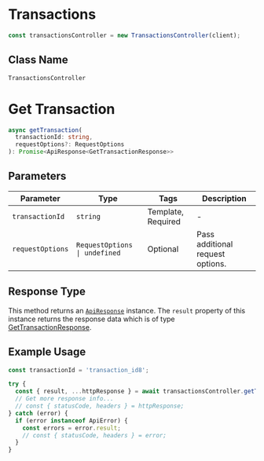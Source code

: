 # Transactions

```ts
const transactionsController = new TransactionsController(client);
```

## Class Name

`TransactionsController`


# Get Transaction

```ts
async getTransaction(
  transactionId: string,
  requestOptions?: RequestOptions
): Promise<ApiResponse<GetTransactionResponse>>
```

## Parameters

| Parameter | Type | Tags | Description |
|  --- | --- | --- | --- |
| `transactionId` | `string` | Template, Required | - |
| `requestOptions` | `RequestOptions \| undefined` | Optional | Pass additional request options. |

## Response Type

This method returns an [`ApiResponse`](../../doc/api-response.md) instance. The `result` property of this instance returns the response data which is of type [GetTransactionResponse](../../doc/models/get-transaction-response.md).

## Example Usage

```ts
const transactionId = 'transaction_id8';

try {
  const { result, ...httpResponse } = await transactionsController.getTransaction(transactionId);
  // Get more response info...
  // const { statusCode, headers } = httpResponse;
} catch (error) {
  if (error instanceof ApiError) {
    const errors = error.result;
    // const { statusCode, headers } = error;
  }
}
```

